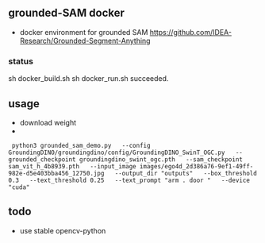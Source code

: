 ## grounded-SAM docker
- docker environment for grounded SAM
https://github.com/IDEA-Research/Grounded-Segment-Anything


### status
sh docker_build.sh 
sh docker_run.sh
succeeded.

## usage
- download weight
- 
```
 python3 grounded_sam_demo.py   --config GroundingDINO/groundingdino/config/GroundingDINO_SwinT_OGC.py   --grounded_checkpoint groundingdino_swint_ogc.pth   --sam_checkpoint sam_vit_h_4b8939.pth   --input_image images/ego4d_2d386a76-9ef1-49ff-982e-d5e403bba456_12750.jpg   --output_dir "outputs"   --box_threshold 0.3   --text_threshold 0.25   --text_prompt "arm . door "   --device "cuda"
```

## todo
- use stable opencv-python


